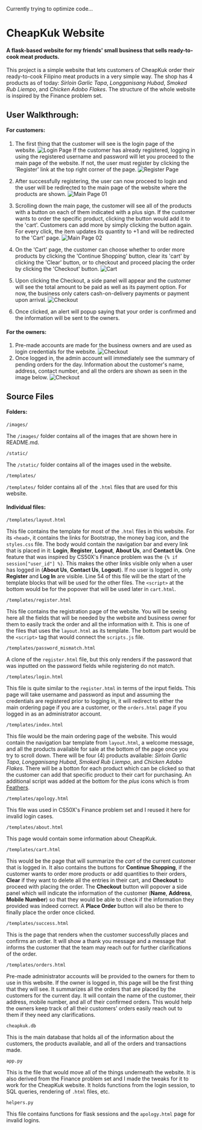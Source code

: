 Currently trying to optimize code...
# CheapKuk Website
#### A flask-based website for my friends' small business that sells ready-to-cook meat products.

This project is a simple website that lets customers of CheapKuk order their ready-to-cook Filipino meat products in a very simple way. The shop has 4 products as of today: *Sirloin Garlic Tapa*, *Longganisang Hubad*, *Smoked Rub Liempo*, and *Chicken Adobo Flakes*. The structure of the whole website is inspired by the Finance problem set.

## User Walkthrough:
#### For customers:

1. The first thing that the customer will see is the login page of the website. ![Login Page](images/image00.jpg)
If the customer has already registered, logging in using the registered username and password will let you proceed to the main page of the website. If not, the user must register by clicking the 'Register' link at the top right corner of the page.
![Register Page](images/image01.jpg)

2. After successfully registering, the user can now proceed to login and the user will be redirected to the main page of the website where the products are shown.
![Main Page 01](images/image02.jpg)

3. Scrolling down the main page, the customer will see all of the products with a button on each of them indicated with a plus sign. If the customer wants to order the specific product, clicking the button would add it to the 'cart'. Customers can add more by simply clicking the button again. For every click, the item updates its quantity to +1 and will be redirected to the 'Cart' page.
![Main Page 02](images/image03.jpg)

4. On the 'Cart' page, the customer can choose whether to order more products by clicking the 'Continue Shopping' button, clear its 'cart' by clicking the 'Clear' button, or to checkout and proceed placing the order by clicking the 'Checkout' button.
![Cart](images/image04.jpg)
5. Upon clicking the Checkout, a side panel will appear and the customer will see the total amount to be paid as well as its payment option. For now, the business only caters cash-on-delivery payments or payment upon arrival.
![Checkout](images/image05.jpg)
6. Once clicked, an alert will popup saying that your order is confirmed and the information will be sent to the owners.


#### For the owners:
1. Pre-made accounts are made for the business owners and are used as login credentials for the website.
![Checkout](images/image06.jpg)
2. Once logged in, the admin account will immediately see the summary of pending orders for the day. Information about the customer's name, address, contact number, and all the orders are shown as seen in the image below.
![Checkout](images/image07.jpg)

## Source Files
#### Folders:
```
/images/
```
The `/images/` folder contains all of the images that are shown here in README.md.
```
/static/
```
The `/static/` folder contains all of the images used in the website.
```
/templates/
```
`/templates/` folder contains all of the `.html` files that are used for this website.

#### Individual files:
```
/templates/layout.html
```
This file contains the template for most of the `.html` files in this website. For its `<head>`, it contains the links for Bootstrap, the money bag icon, and the `styles.css` file. The body would contain the navigation bar and every link that is placed in it: **Login**, **Register**, **Logout**, **About Us**, and **Contact Us**.
One feature that was inspired by CS50X's Finance problem was the `{% if session["user_id"] %}`. This makes the other links visible only when a user has logged in (**About Us**, **Contact Us**, **Logout**). If no user is logged in, only **Register** and **Log In** are visible.
Line 54 of this file will be the start of the template blocks that will be used for the other files. The `<script>` at the bottom would be for the popover that will be used later in `cart.html`.
```
/templates/register.html
```
This file contains the registration page of the website. You will be seeing here all the fields that will be needed by the website and business owner for them to easily track the order and all the information with it. This is one of the files that uses the `layout.html` as its template. The bottom part would be the `<script>` tag that would connect the `scripts.js` file.
```
/templates/password_mismatch.html
```
A clone of the `register.html` file, but this only renders if the password that was inputted on the password fields while registering do not match.
```
/templates/login.html
```
This file is quite similar to the `register.html` in terms of the input fields. This page will take username and password as input and assuming the credentials are registered prior to logging in, it will redirect to either the main ordering page if you are a customer, or the `orders.html` page if you logged in as an administrator account.
```
/templates/index.html
```
This file would be the main ordering page of the website. This would contain the navigation bar template from `layout.html`, a welcome message, and all the products available for sale at the bottom of the page once you try to scroll down. There will be four (4) products available: *Sirloin Garlic Tapa*, *Longganisang Hubad*, *Smoked Rub Liempo*, and *Chicken Adobo Flakes*. There will be a botton for each product which can be clicked so that the customer can add that specific product to their cart for purchasing. An additional script was added at the bottom for the *plus* icons which is from [Feathers](https://feathericons.com/).
```
/templates/apology.html
```
This file was used in CS50X's Finance problem set and I reused it here for invalid login cases.
```
/templates/about.html
```
This page would contain some information about CheapKuk.
```
/templates/cart.html
```
This would be the page that will summarize the *cart* of the current customer that is logged in. It also contains the buttons for **Continue Shopping**, if the customer wants to order more products or add quantities to their orders, **Clear** if they want to delete all the entries in their cart, and **Checkout** to proceed with placing the order. The **Checkout** button will popover a side panel which will indicate the information of the customer (**Name**, **Address**, **Mobile Number**) so that they would be able to check if the information they provided was indeed correct. A **Place Order** button will also be there to finally place the order once clicked.
```
/templates/success.html
```
This is the page that renders when the customer successfully places and confirms an order. It will show a thank you message and a message that informs the customer that the team may reach out for further clarifications of the order.
```
/templates/orders.html
```
Pre-made administrator accounts will be provided to the owners for them to use in this website. If the owner is logged in, this page will be the first thing that they will see. It summarizes all the orders that are placed by the customers for the current day. It will contain the name of the customer, their address, mobile number, and all of their confirmed orders. This would help the owners keep track of all their customers' orders easily reach out to them if they need any clarifications.
```
cheapkuk.db
```
This is the main database that holds all of the information about the customers, the products available, and all of the orders and transactions made.
```
app.py
```
This is the file that would move all of the things underneath the website. It is also derived from the Finance problem set and I made the tweaks for it to work for the CheapKuk website. It holds functions from the login session, to SQL queries, rendering of `.html` files, etc.
```
helpers.py
```
This file contains functions for flask sessions and the `apology.html` page for invalid logins.
